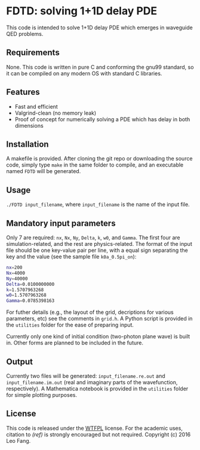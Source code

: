 # FDTD: solving 1+1D delay PDE
This code is intended to solve 1+1D delay PDE which emerges in waveguide QED problems.

## Requirements
None. This code is written in pure C and conforming the gnu99 standard, so it can be compiled on any modern OS with standard C libraries.

## Features
* Fast and efficient
* Valgrind-clean (no memory leak)
* Proof of concept for numerically solving a PDE which has delay in both dimensions

## Installation
A makefile is provided. After cloning the git repo or downloading the source code, simply type `make` in the same folder to compile, and an executable named `FDTD` will be generated.

## Usage
`./FDTD input_filename`, where `input_filename` is the name of the input file.

## Mandatory input parameters
Only 7 are required: `nx`, `Nx`, `Ny`, `Delta`, `k`, `w0`, and `Gamma`. The first four are simulation-related, and the rest are physics-related. The format of the input file should be one key-value pair per line, with a equal sign separating the key and the value (see the sample file `k0a_0.5pi_on`):
```bash
nx=200
Nx=4000
Ny=40000
Delta=0.0100000000
k=1.5707963268
w0=1.5707963268
Gamma=0.0785398163
```
For futher details (e.g., the layout of the grid, decriptions for various parameters, etc) see the comments in `grid.h`. A Python script is provided in the `utilities` folder for the ease of preparing input.

Currently only one kind of initial condition (two-photon plane wave) is built in. Other forms are planned to be included in the future.

## Output
Currently two files will be generated: `input_filename.re.out` and `input_filename.im.out` (real and imaginary parts of the wavefunction, respectively). A Mathematica notebook is provided in the `utilities` folder for simple plotting purposes.

## License
This code is released under the [WTFPL](http://www.wtfpl.net) license. For the academic uses, citation to *(ref)* is strongly encouraged but not required. Copyright (c) 2016 Leo Fang.
